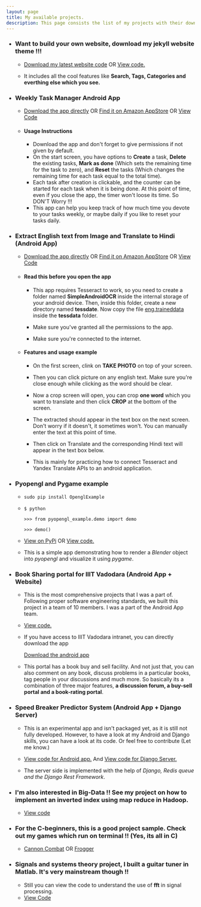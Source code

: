 ```yaml
---
layout: page
title: My available projects.
description: This page consists the list of my projects with their download links.
---
```

- ### Want to build your own website, download my jekyll website theme !!!
	- <a class="btn btn-success" id="margin_yes" href="https://github.com/tyagi-iiitv/Website-public-sample/archive/master.zip">Download my latest website code</a> OR <a class="btn btn-info" id="margin_yes" href="https://github.com/tyagi-iiitv/Website-public-sample">View code.</a>

	- It includes all the cool features like **Search, Tags, Categories and everthing else which you see.**

- ### Weekly Task Manager Android App
	- <a class="btn btn-success" id="margin_yes" href="https://github.com/tyagi-iiitv/weekly-task-manager/blob/master/app/weekly_task_manager.apk">Download the app directly</a> OR  <a class="btn btn-warning" id="margin_yes" href="https://www.amazon.com/dp/B06W58XR7Q/ref=sr_1_1?s=mobile-apps&ie=UTF8&qid=1487492338&sr=1-1&keywords=image+text+translator+%28English+to+Hindi%29">Find it on Amazon AppStore</a> OR <a class="btn btn-info" id="margin_yes" href="https://github.com/tyagi-iiitv/weekly-task-manager">View Code</a>
	
	- #### Usage Instructions
		- Download the app and don't forget to give permissions if not given by default.
		- On the start screen, you have options to **Create** a task, **Delete** the existing tasks, **Mark as done** (Which sets the remaining time for the task to zero), and **Reset** the tasks (Which changes the remaining time for each task equal to the total time).
		- Each task after creation is clickable, and the counter can be started for each task when it is being done. At this point of time, even if you close the app, the timer won't loose its time. So DON'T Worry !!!
		- This app can help you keep track of how much time you devote to your tasks weekly, or maybe daily if you like to reset your tasks daily.

- ### Extract English text from Image and Translate to Hindi (Android App)
	- <a class="btn btn-success" id="margin_yes" href="https://github.com/tyagi-iiitv/ImageTextTranslator/blob/master/Sandroidocr/app/app-release.apk">Download the app directly</a> OR  <a class="btn btn-warning" id="margin_yes" href="https://www.amazon.com/dp/B06W58XR7Q/ref=sr_1_1?s=mobile-apps&ie=UTF8&qid=1487492338&sr=1-1&keywords=image+text+translator+%28English+to+Hindi%29">Find it on Amazon AppStore</a> OR <a class="btn btn-info" id="margin_yes" href="https://github.com/tyagi-iiitv/ImageTextTranslator">View Code</a>
	
	- #### Read this before you open the app
		- This app requires Tesseract to work, so you need to create a folder named **SimpleAndroidOCR** inside the internal storage of your android device. Then, inside this folder, create a new directory named **tessdate**. Now copy the file [eng.traineddata](https://github.com/tesseract-ocr/tessdata/blob/master/eng.traineddata) inside the **tessdata** folder.
		
		- Make sure you've granted all the permissions to the app.
		
		- Make sure you're connected to the internet.
	
	- #### Features and usage example
	
		- On the first screen, clink on **TAKE PHOTO** on top of your screen.
		
		- Then you can click picture on any english text. Make sure you're close enough while clicking as the word should be clear.
		
		- Now a crop screen will open, you can crop **one word** which you want to translate and then click **CROP** at the bottom of the screen.
		
		- The extracted should appear in the text box on the next screen. Don't worry if it doesn't, it sometimes won't. You can manually enter the text at this point of time. 
		
		- Then click on Translate and the corresponding Hindi text will appear in the text box below.
	 
		- This is mainly for practicing how to connect Tesseract and Yandex Translate APIs to an android application.
	
- ### Pyopengl and Pygame example
	- `sudo pip install OpenglExample`
	
	- `$ python`
	
		`>>> from pyopengl_example.demo import demo`
		
		`>>> demo()`	
	 
	- <a class="btn btn-success" id="margin_yes" href="http://pypi.python.org/pypi/OpenglExample">View on PyPi</a> OR <a class="btn btn-info" id="margin_yes" href="https://github.com/tyagi-iiitv/PyopenglExample">View code.</a> 

	- This is a simple app demonstrating how to render a *Blender* object into *pyopengl* and visualize it using *pygame*.	
	
- ### Book Sharing portal for IIIT Vadodara (Android App + Website)
	- This is the most comprehensive projects that I was a part of. Following proper software engineering standards, we built this project in a team of 10 members. I was a part of the Android App team.
	- <a class="btn btn-info" id="margin_yes" href="https://github.com/TheHackstreetBoys/BeyondBooks">View code.</a>
	- If you have access to IIIT Vadodara intranet, you can directly download the app 
	
		<a class="btn btn-success" id="margin_yes" href="https://github.com/TheHackstreetBoys/BeyondBooks/raw/master/androidApp/BeyondBooks/app/app-release.apk">Download the android app</a>
	
	- This portal has a book buy and sell facility. And not just that, you can also comment on any book, discuss problems in a particular books, tag people in your discussions and much more. So basically its a combination of three major features, **a discussion forum, a buy-sell portal and a book-rating portal**.
	
- ### Speed Breaker Predictor System (Android App + Django Server)

	- This is an experimental app and isn't packaged yet, as it is still not fully developed. However, to have a look at my Android and Django skills, you can have a look at its code. Or feel free to contribute (Let me know.)
	
	- <a class="btn btn-info" id="margin_yes" href="https://github.com/tyagi-iiitv/Bumpy">View code for Android app.</a> And <a class="btn btn-info" id="margin_yes" href="https://github.com/tyagi-iiitv/Bumpy_server">View code for Django Server.</a>
	
	- The server side is implemented with the help of *Django, Redis queue and the Django Rest Framework*.
	
- ### I'm also interested in Big-Data !! See my project on how to implement an inverted index using map reduce in Hadoop.

	- <a class="btn btn-info" id="margin_yes" href="https://github.com/tyagi-iiitv/Hadoop-Inverted-Index-using-Map-Reduce">View code</a>
	
- ### For the C-beginners, this is a good project sample. Check out my games which run on terminal !! (Yes, its all in C)

	- <a class="btn btn-info" id="margin_yes" href="https://github.com/tyagi-iiitv/cannon-combat">Cannon Combat</a> OR <a class="btn btn-success" id="margin_yes" href="https://github.com/tyagi-iiitv/frogger-in-c">Frogger</a>
	
- ### Signals and systems theory project, I built a guitar tuner in Matlab. It's very mainstream though !!

	- Still you can view the code to understand the use of **fft** in signal processing. 
	- <a class="btn btn-warning" id="margin_yes" href="https://github.com/tyagi-iiitv/guitar-tuner-in-octave">View Code</a>
	
